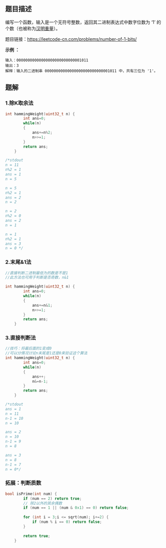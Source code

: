 ## 题目描述

编写一个函数，输入是一个无符号整数，返回其二进制表达式中数字位数为 ‘1’ 的个数（也被称为[汉明重量](https://baike.baidu.com/item/汉明重量)）。



题目链接：https://leetcode-cn.com/problems/number-of-1-bits/



**示例 ：**

~~~
输入：00000000000000000000000000001011
输出：3
解释：输入的二进制串 00000000000000000000000000001011 中，共有三位为 '1'。
~~~



## 题解

### 1.除K取余法

~~~C++
int hammingWeight(uint32_t n) {
        int ans=0;
        while(n)
        {
            ans+=n%2;
            n>>=1;
        }
        return ans;
    }

/*stdout
n = 11
n%2 = 1
ans = 1
n = 5

n = 5
n%2 = 1
ans = 2
n = 2

n = 2
n%2 = 0
ans = 2
n = 1

n = 1
n%2 = 1
ans = 3
n = 0 */
~~~

### 2.末尾&1法

~~~C++
//直接判断二进制最低为的数是不是1
//此方法也可用于判断是否奇数，n&1

int hammingWeight(uint32_t n) {
        int ans=0;
        while(n)
        {
            ans+=n&1;
            n>>=1;
        }
        return ans;
    }
~~~

### 3.直接判断法

~~~C++
//技巧：将最后面的1变成0
//可以分情况讨论n末尾是1还是0来验证这个算法
int hammingWeight(uint32_t n) {
        int ans=0;
        while(n)
        {
            ans++;
            n&=n-1;
        }
        return ans;
    }

/*stdout
ans = 1
n = 11
n-1 = 10
n = 10

ans = 2
n = 10
n-1 = 9
n = 8

ans = 3
n = 8
n-1 = 7
n = 0*/
~~~



### 拓展：判断质数

~~~C++
bool isPrime(int num) {
        if (num == 2) return true;
        // 除2以外的其余偶数
        if (num == 1 || (num & 0x1) == 0) return false;
        
        for (int i = 3;i <= sqrt(num); i+=2) {
            if (num % i == 0) return false;
        }
        
        return true;
    }
~~~

